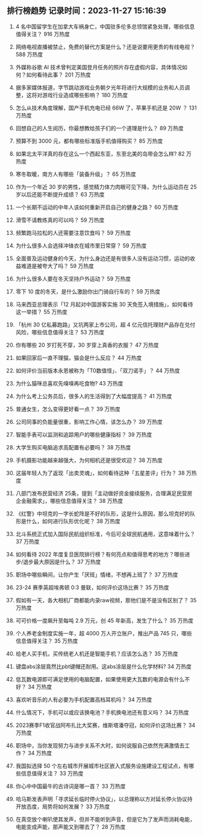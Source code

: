 
## 排行榜趋势 记录时间：2023-11-27 15:16:39
  
  1. 4 名中国留学生在加拿大车祸身亡，中国驻多伦多总领馆紧急处理，哪些信息值得关注？ 916 万热度
    
  2. 网络电视直播被禁止，免费的替代方案是什么？还是说要用更贵的有线电视？ 588 万热度
    
  3. 外媒称谷歌 AI 技术曾判定美国登月任务的照片存在虚假内容，具体情况如何？如何看待此事？ 201 万热度
    
  4. 据多家媒体报道，字节跳动游戏业务朝夕光年将进行大规模的业务和人员调整，这将对游戏行业造成哪些影响？ 180 万热度
    
  5. 怎么从技术角度理解，国产手机充电已经 66W 了，苹果手机还是 20W ？ 131 万热度
    
  6. 回想自己的人生阅历，你最想教给孩子们的一个道理是什么？ 89 万热度
    
  7. 预算不到 3000 元，都有哪些标准版手机值得购买？ 85 万热度
    
  8. 如果北太平洋真的存在这么一个西起东亚，东至北美的岛带会怎么样? 82 万热度
    
  9. 寒冬取暖，南方人有哪些「装备升级」？ 65 万热度
    
  10. 作为一个年近 30 岁的男性，感觉精力体力肉眼可见下降，为什么运动员在 25 岁以后还能不断提升成绩？ 63 万热度
    
  11. 一个长期不运动的中年人该如何重新开启自己的健身之路？ 60 万热度
    
  12. 滑雪不请教练真的可以吗？ 59 万热度
    
  13. 频繁跑马拉松的人还需要注意饮食吗？ 59 万热度
    
  14. 为什么很多人会选择冲锋衣在城市里日常穿？ 59 万热度
    
  15. 全面普及运动健身的今天，为什么身边还是有很多人没有运动习惯，运动的收益难道是被夸大了吗？ 59 万热度
    
  16. 为什么很多人要在冬天坚持户外运动？ 59 万热度
    
  17. 零下 10 度的冬天，是什么激励你出门骑自行车的？ 59 万热度
    
  18. 马来西亚总理表示「12 月起对中国游客实施 30 天免签入境措施」，如何看待这一举措？ 55 万热度
    
  19. 「杭州 30 亿私募跑路」又坑两家上市公司，超 4 亿元信托理财产品存在兑付风险，哪些信息值得关注？ 53 万热度
    
  20. 你有哪些 20 岁打死不穿，30 岁穿上真香的衣服？ 47 万热度
    
  21. 如果回家后一直不理猫，猫会是什么反应？ 44 万热度
    
  22. 如何评价当前版本永恩被称为「T0数值怪」、「双刀诺手」？ 44 万热度
    
  23. 为什么猫咪总喜欢先嗅嗅再吃食物? 43 万热度
    
  24. 为什么考上公务员后，很多人的生活得到了大幅度提高？ 41 万热度
    
  25. 普通女生，怎么变得更好看一点？ 39 万热度
    
  26. 公司同事的负能量很重，影响工作心情，该怎么办？ 39 万热度
    
  27. 智能手表可以监测和追踪用户的哪些健康指标？ 39 万热度
    
  28. 大学生购买电脑追求高配置有必要吗？ 38 万热度
    
  29. 手机摄影功能越来越强大，为何相机还是很受欢迎？ 38 万热度
    
  30. 这届年轻人为了返现「出卖灵魂」，如何看待这种「五星差评」行为？ 38 万热度
    
  31. 八部门发布民营经济 25条，提到「主动做好资金接续服务，合理满足民营房企金融需求」，哪些信息值得关注？ 38 万热度
    
  32. 《红警》中坦克的一字长蛇阵是不好的队形，这是什么原因，那么坦克好的队形是什么，如何进行队形优化呢？ 38 万热度
    
  33. 北斗系统正式加入国际民航组织标准，今后可全球民航通用，这意味着什么？ 37 万热度
    
  34. 如何看待 2022 年度复旦医院排行榜？有何亮点和值得思考的地方？哪些进步/退步最大原因是什么？ 37 万热度
    
  35. 职场中哪些瞬间，让你产生「厌班」情绪，不想再上班了？ 37 万热度
    
  36. 23-24 赛季英超埃弗顿 0:3 曼联，如何评价这场比赛？ 35 万热度
    
  37. 假如有一天，各大相机厂商都能内录raw视频，那他们是不是没有区别了？ 35 万热度
    
  38. 可可价格一度飙升至每吨 2.9 万元，创 45 年新高，发生了什么？ 35 万热度
    
  39. 个人养老金制度实施一年，超 4000 万人开立账户，推出产品 745 只，哪些信息值得关注？ 35 万热度
    
  40. 给老人买手机，买传统老人机还是智能手机？应该怎么选？ 35 万热度
    
  41. 键盘abs涂层竟然比pbt键帽还耐用。这abs涂层是什么化学材料? 34 万热度
    
  42. 低瓦数电源即可满足使用的电脑配置，如果使用更大瓦数的电源会有什么不好？ 34 万热度
    
  43. 喜欢听音乐的人有必要为手机配置高档耳机吗？ 34 万热度
    
  44. 什么情况下，手机可以或应该换电池？手机换电池还有意义吗？ 34 万热度
    
  45. 2023赛季F1收官战阿布扎比大奖赛，维斯塔潘夺冠，如何评价这场比赛？ 34 万热度
    
  46. 职场中，当你发现努力与进步关系不大时，如何说服自己依然充满激情去工作？ 34 万热度
    
  47. 我国拟选择 50 个左右城市开展城市社区嵌入式服务设施建设工程试点，有哪些信息值得关注？ 33 万热度
    
  48. 你心中中国最牛的古诗词是哪一首？ 33 万热度
    
  49. 哈马斯发表声明「寻求延长临时停火协议」，以总理称以方对延长停火协议持开放态度，局势将如何发展？ 33 万热度
    
  50. 在真空放个喇叭使其发声，但并不能听到声音，但是它为了发声而消耗电能，电能变成声能，那声能又到哪去了？ 28 万热度
    